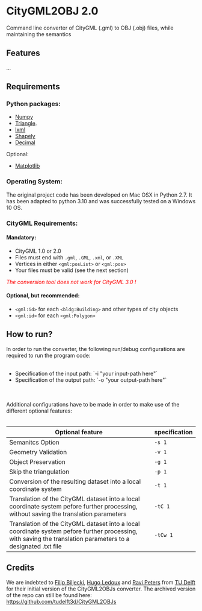 # CityGML2OBJ 2.0
Command line converter of CityGML (.gml) to OBJ (.obj) files, while maintaining the semantics 

## Features
...

## Requirements
### Python packages:

+ [Numpy](http://docs.scipy.org/doc/numpy/user/install.html) 
+ [Triangle](http://dzhelil.info/triangle/). 
+ [lxml](http://lxml.de)
+ [Shapely](https://github.com/Toblerity/Shapely)
+ [Decimal](https://docs.python.org/3/library/decimal.html)
  
Optional:

+ [Matplotlib](http://matplotlib.org/users/installing.html)

### Operating System:

The original project code has been developed on Mac OSX in Python 2.7. It has been adapted to python 3.10 and was successfully tested on a Windows 10 OS.

### CityGML Requirements:

#### Mandatory:

+ CityGML 1.0 or 2.0
+ Files must end with `.gml`, `.GML`, `.xml`, or `.XML`
+ Vertices in either `<gml:posList>` or `<gml:pos>`
+ Your files must be valid (see the next section)

*<span style="color:red">The conversion tool does not work for CityGML 3.0 !</span>*

#### Optional, but recommended:

+ `<gml:id>` for each `<bldg:Building>` and other types of city objects
+ `<gml:id>` for each `<gml:Polygon>`

## How to run?
In order to run the converter, the following run/debug configurations are required to run the program code:
<br></br>
<ul>
  <li>Specification of the input path:    `-i "your input-path here"` </li>
  <li>Specification of the output path:   `-o "your output-path here"` </li>
</ul>
<br></br>
Additional configurations have to be made in order to make use of the different optional features:
<br></br>

| Optional feature | specification |
| -------- | -------- |
| Semanitcs Option|`-s 1`|
| Geometry Validation | `-v 1`|
| Object Preservation | `-g 1`|
| Skip the triangulation | `-p 1`|
| Conversion of the resulting dataset into a local coordinate system | `-t 1`|
| Translation of the CityGML dataset into a local coordinate system pefore further processing, without saving the translation parameters|`-tC 1`|
| Translation of the CityGML dataset into a local coordinate system pefore further processing, with saving the translation parameters to a designated .txt file|`-tCw 1`|

## Credits
We are indebted to [Filip Biljecki](https://github.com/fbiljecki), [Hugo Ledoux](https://github.com/hugoledoux) and [Ravi Peters](https://github.com/Ylannl) from [TU Delft](https://github.com/tudelft3d) for their initial version of the CityGML2OBJs converter. The archived version of the repo can still be found here: https://github.com/tudelft3d/CityGML2OBJs

